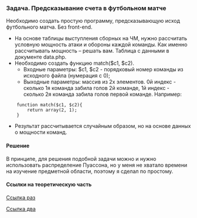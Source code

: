 ### Задача. Предсказывание счета в футбольном матче


Необходимо создать простую программу, предсказывающую исход
футбольного матча. Без front-end.
- На основе таблицы выступления сборных на ЧМ, нужно рассчитать условную
мощность атаки и обороны каждой команды. Как именно рассчитывать
мощность – решать вам.
Таблица с данными в документе data.php.
- Необходимо создать функцию match($c1, $c2).
    * Входные параметры: $c1, $c2 - порядковый номер команды из исходного
файла (нумерация с 0);
    * Выходные параметры: массив из 2х элементов. 0й индекс - сколько 1я
команда забила голов 2й команде, 1й индекс - сколько 2я команда забила
голов первой команде. Например:
```
    function match($c1, $c2){
        return array(2, 1);
    }
```
- Результат рассчитывается случайным образом, но на основе данных о
мощности команд.

#### Решение

В принципе, для решения подобной задачи можно и нужно использовать распределение Пуассона, но у меня не хватало времени на изучение предметной области, поэтому я сделал по простому.

#### Ссылки на теоретическую часть
[Ссылка раз](http://sportorate24.ru/sportivnoe-investirovanie/raspredelenie-puassona-na-primere-futbolnyx-stavok/)

[Ссылка два](https://habrahabr.ru/post/318150/)
